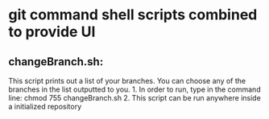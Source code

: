 # git command shell scripts combined to provide UI

changeBranch.sh:
-------------------------------------------------------------------------------
This script prints out a list of your branches. You can choose any of the branches in the list outputted to you.
	1. In order to run, type in the command line: chmod 755 changeBranch.sh
	2. This script can be run anywhere inside a initialized repository
